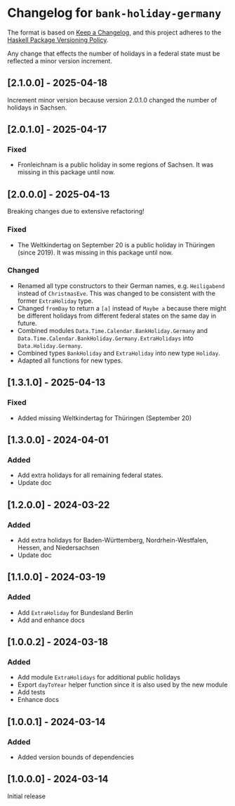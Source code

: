 # Changelog for `bank-holiday-germany`

The format is based on [Keep a Changelog](https://keepachangelog.com/en/1.1.0/),
and this project adheres to the
[Haskell Package Versioning Policy](https://pvp.haskell.org/).

Any change that effects the number of holidays in a federal state must
be reflected a minor version increment.

## [2.1.0.0] - 2025-04-18

Increment minor version because version 2.0.1.0 changed the number of
holidays in Sachsen.

## [2.0.1.0] - 2025-04-17

### Fixed

- Fronleichnam is a public holiday in some regions of Sachsen.
  It was missing in this package until now.

## [2.0.0.0] - 2025-04-13

Breaking changes due to extensive refactoring!

### Fixed

- The Weltkindertag on September 20 is a public holiday in Thüringen
  (since 2019). It was missing in this package until now.

### Changed

- Renamed all type constructors to their German names,
  e.g. `Heiligabend` instead of `ChristmasEve`. This was changed to be
  consistent with the former `ExtraHoliday` type.
- Changed `fromDay` to return a `[a]` instead of `Maybe a` because
  there might be different holidays from different federal states on
  the same day in future.
- Combined modules `Data.Time.Calendar.BankHoliday.Germany`
  and `Data.Time.Calendar.BankHoliday.Germany.ExtraHolidays`
  into `Data.Holiday.Germany`.
- Combined types `BankHoliday` and `ExtraHoliday` into new type `Holiday`.
- Adapted all functions for new types.

## [1.3.1.0] - 2025-04-13

### Fixed

- Added missing Weltkindertag for Thüringen (September 20)

## [1.3.0.0] - 2024-04-01

### Added

- Add extra holidays for all remaining federal states.
- Update doc
## [1.2.0.0] - 2024-03-22

### Added

- Add extra holidays for Baden-Württemberg, Nordrhein-Westfalen,
  Hessen, and Niedersachsen
- Update doc

## [1.1.0.0] - 2024-03-19

### Added

- Add `ExtraHoliday` for Bundesland Berlin
- Add and enhance docs

## [1.0.0.2] - 2024-03-18

### Added

- Add module `ExtraHolidays` for additional public holidays
- Export `dayToYear` helper function since it is also used by the new module
- Add tests
- Enhance docs

## [1.0.0.1] - 2024-03-14

### Added

- Added version bounds of dependencies

## [1.0.0.0] - 2024-03-14

Initial release
